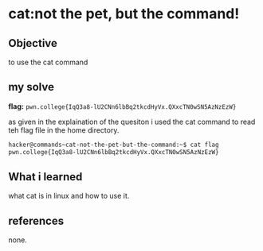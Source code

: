 # cat:not the pet, but the command!
## Objective
to use the cat command
## my solve
**flag:** `pwn.college{IqQ3a8-lU2CNn6lbBq2tkcdHyVx.QXxcTN0wSN5AzNzEzW}`  

 as given in the explaination of the quesiton i used the cat command to read teh flag file in the home directory. 
```bash
hacker@commands~cat-not-the-pet-but-the-command:~$ cat flag
pwn.college{IqQ3a8-lU2CNn6lbBq2tkcdHyVx.QXxcTN0wSN5AzNzEzW}
```
## What i learned
what cat is in linux and how to use it.
## references
none.
